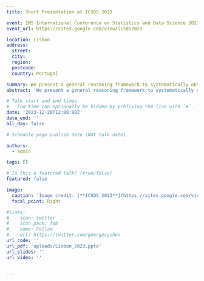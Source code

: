 ```yaml
---
title: Short Presentation at ICSDS 2023

event: IMS International Conference on Statistics and Data Science 2023
event_url: https://sites.google.com/view/icsds2023

location: Lisbon
address:
  street: 
  city: 
  region: 
  postcode: 
  country: Portugal

summary: We present a general reasoning framework to systematically obtain conditions when any causal discovery algorithm that uses conditional independence of input data, works correctly.
abstract: 'We present a general reasoning framework to systematically obtain conditions when any causal discovery algorithm that uses conditional independence of input data, works correctly.'

# Talk start and end times.
#   End time can optionally be hidden by prefixing the line with `#`.
date: '2023-12-20T12:00:00Z'
date_end: ''
all_day: false

# Schedule page publish date (NOT talk date).

authors:
  - admin

tags: []

# Is this a featured talk? (true/false)
featured: false

image:
  caption: 'Image credit: [**ICSDS 2023**](https://sites.google.com/view/icsds2023)'
  focal_point: Right

#links:
#  - icon: twitter
#    icon_pack: fab
#    name: Follow
#    url: https://twitter.com/georgecushen
url_code: ''
url_pdf: 'uploads/Lisbon_2023.pptx'
url_slides: ''
url_video: ''


---
```

